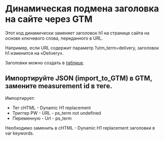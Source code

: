 # Динамическая подмена заголовка на сайте через GTM
Этот код динамически заменяет заголовок h1 на странице сайта на основе ключевого слова, переданного в URL.

Например, если URL содержит параметр ?utm_term=delivery, заголовок h1 изменится на «Delivery». 

Заголовки можно создать в [таблице](https://docs.google.com/spreadsheets/d/1ZeJ_G0ilwsE55997lBeBQQgUS-rxt3ZNSm-cFQCSIps/edit?gid=0#gid=0 "Открыть таблицу").

## Импортируйте JSON (import_to_GTM) в GTM, замените measurement id в теге.

Импортирует:
* Тег cHTML - Dynamic H1 replacement
* Триггер PW - URL - ps_term not undefined
* Переменную - Url - ps_term

Необходимо заменить в cHTML - Dynamic H1 replacement заголовки в var keywords.
